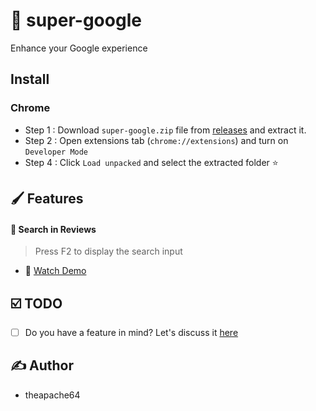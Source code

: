 # :rocket: super-google

Enhance your Google experience

## Install

### Chrome

- Step 1 : Download `super-google.zip` file from [releases](https://github.com/theapache64/super-google/releases/latest) and extract it. 
- Step 2 : Open extensions tab (`chrome://extensions`) and turn on `Developer Mode`
- Step 4 : Click `Load unpacked` and select the extracted folder :star:

## :paintbrush: Features

#### :baby_bottle: Search in Reviews

> Press F2 to display the search input

- 🎥 [Watch Demo](https://youtu.be/4NTenFKUG3g)

## :ballot_box_with_check: TODO

- [ ] Do you have a feature in mind? Let's discuss it [here](https://github.com/theapache64/super-google/issues/new?labels=enhancement)

## :writing_hand: Author

- theapache64

